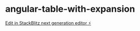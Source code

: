 # angular-table-with-expansion

[Edit in StackBlitz next generation editor ⚡️](https://stackblitz.com/~/github.com/MaulikS1/angular-table-with-expansion)